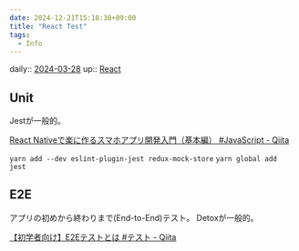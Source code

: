 ```yaml
---
date: 2024-12-21T15:18:38+09:00
title: "React Test"
tags:
  - Info
---
```


daily:: [2024-03-28](/Daily_Note/2024-03-28.md)
up:: [React](../Bar/Library/React.md)

## Unit
Jestが一般的。

[React Nativeで楽に作るスマホアプリ開発入門（基本編） #JavaScript - Qiita](https://qiita.com/teradonburi/items/355a20e6d32bb719ef76#jestdetoxによるe2eテスト)

`yarn add --dev eslint-plugin-jest redux-mock-store`
`yarn global add jest`



## E2E
アプリの初めから終わりまで(End-to-End)テスト。
Detoxが一般的。

[【初学者向け】E2Eテストとは #テスト - Qiita](https://qiita.com/void_takazu/items/954856637d679d649fb7)


